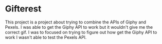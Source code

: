 # Gifterest
This project is a project about trying to combine the APIs of Giphy and Pexels. 
I was able to get the Giphy API to work but it wouldn't give me the correct gif. 
I was to focused on trying to figure out how get the Giphy API to work I wasn't able to test the Pexels API.
